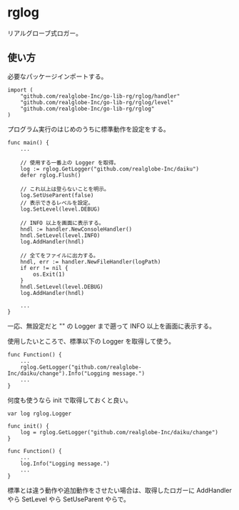 rglog
==========

リアルグローブ式ロガー。

使い方
----------

必要なパッケージインポートする。
```
import (
	"github.com/realglobe-Inc/go-lib-rg/rglog/handler"
	"github.com/realglobe-Inc/go-lib-rg/rglog/level"
	"github.com/realglobe-Inc/go-lib-rg/rglog"
)
```

プログラム実行のはじめのうちに標準動作を設定をする。
```
func main() {
	...

	// 使用する一番上の Logger を取得。
	log := rglog.GetLogger("github.com/realglobe-Inc/daiku")
	defer rglog.Flush()

	// これ以上は登らないことを明示。
	log.SetUseParent(false)
	// 表示できるレベルを設定。
	log.SetLevel(level.DEBUG)

	// INFO 以上を画面に表示する。
	hndl := handler.NewConsoleHandler()
	hndl.SetLevel(level.INFO)
	log.AddHandler(hndl)

	// 全てをファイルに出力する。
	hndl, err := handler.NewFileHandler(logPath)
	if err != nil {
		os.Exit(1)
	}
	hndl.SetLevel(level.DEBUG)
	log.AddHandler(hndl)

	...
}
```
一応、無設定だと "" の Logger まで遡って INFO 以上を画面に表示する。


使用したいところで、標準以下の Logger を取得して使う。
```
func Function() {
	...
	rglog.GetLogger("github.com/realglobe-Inc/daiku/change").Info("Logging message.")
	...
}
```

何度も使うなら init で取得しておくと良い。
```
var log rglog.Logger

func init() {
	log = rglog.GetLogger("github.com/realglobe-Inc/daiku/change")
}

func Function() {
	...
	log.Info("Logging message.")
	...
}
```

標準とは違う動作や追加動作をさせたい場合は、取得したロガーに AddHandler やら SetLevel やら SetUseParent やらで。
